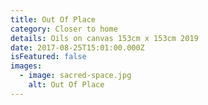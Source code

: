 ```yaml
---
title: Out Of Place
category: Closer to home
details: Oils on canvas 153cm x 153cm 2019
date: 2017-08-25T15:01:00.000Z
isFeatured: false
images:
  - image: sacred-space.jpg
    alt: Out Of Place
---
```

